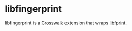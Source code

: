 libfingerprint
==============

libfingerprint is a [Crosswalk][1] extension that wraps [libfprint][2].

[1]: https://github.com/crosswalk-project/crosswalk
[2]: http://www.freedesktop.org/wiki/Software/fprint/libfprint/
